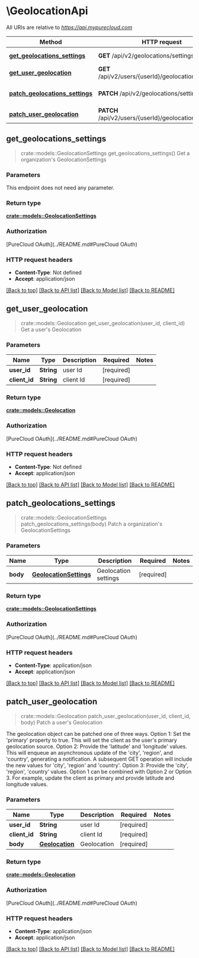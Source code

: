 # \GeolocationApi

All URIs are relative to *https://api.mypurecloud.com*

Method | HTTP request | Description
------------- | ------------- | -------------
[**get_geolocations_settings**](GeolocationApi.md#get_geolocations_settings) | **GET** /api/v2/geolocations/settings | Get a organization's GeolocationSettings
[**get_user_geolocation**](GeolocationApi.md#get_user_geolocation) | **GET** /api/v2/users/{userId}/geolocations/{clientId} | Get a user's Geolocation
[**patch_geolocations_settings**](GeolocationApi.md#patch_geolocations_settings) | **PATCH** /api/v2/geolocations/settings | Patch a organization's GeolocationSettings
[**patch_user_geolocation**](GeolocationApi.md#patch_user_geolocation) | **PATCH** /api/v2/users/{userId}/geolocations/{clientId} | Patch a user's Geolocation



## get_geolocations_settings

> crate::models::GeolocationSettings get_geolocations_settings()
Get a organization's GeolocationSettings

### Parameters

This endpoint does not need any parameter.

### Return type

[**crate::models::GeolocationSettings**](GeolocationSettings.md)

### Authorization

[PureCloud OAuth](../README.md#PureCloud OAuth)

### HTTP request headers

- **Content-Type**: Not defined
- **Accept**: application/json

[[Back to top]](#) [[Back to API list]](../README.md#documentation-for-api-endpoints) [[Back to Model list]](../README.md#documentation-for-models) [[Back to README]](../README.md)


## get_user_geolocation

> crate::models::Geolocation get_user_geolocation(user_id, client_id)
Get a user's Geolocation

### Parameters


Name | Type | Description  | Required | Notes
------------- | ------------- | ------------- | ------------- | -------------
**user_id** | **String** | user Id | [required] |
**client_id** | **String** | client Id | [required] |

### Return type

[**crate::models::Geolocation**](Geolocation.md)

### Authorization

[PureCloud OAuth](../README.md#PureCloud OAuth)

### HTTP request headers

- **Content-Type**: Not defined
- **Accept**: application/json

[[Back to top]](#) [[Back to API list]](../README.md#documentation-for-api-endpoints) [[Back to Model list]](../README.md#documentation-for-models) [[Back to README]](../README.md)


## patch_geolocations_settings

> crate::models::GeolocationSettings patch_geolocations_settings(body)
Patch a organization's GeolocationSettings

### Parameters


Name | Type | Description  | Required | Notes
------------- | ------------- | ------------- | ------------- | -------------
**body** | [**GeolocationSettings**](GeolocationSettings.md) | Geolocation settings | [required] |

### Return type

[**crate::models::GeolocationSettings**](GeolocationSettings.md)

### Authorization

[PureCloud OAuth](../README.md#PureCloud OAuth)

### HTTP request headers

- **Content-Type**: application/json
- **Accept**: application/json

[[Back to top]](#) [[Back to API list]](../README.md#documentation-for-api-endpoints) [[Back to Model list]](../README.md#documentation-for-models) [[Back to README]](../README.md)


## patch_user_geolocation

> crate::models::Geolocation patch_user_geolocation(user_id, client_id, body)
Patch a user's Geolocation

The geolocation object can be patched one of three ways. Option 1: Set the 'primary' property to true. This will set the client as the user's primary geolocation source.  Option 2: Provide the 'latitude' and 'longitude' values.  This will enqueue an asynchronous update of the 'city', 'region', and 'country', generating a notification. A subsequent GET operation will include the new values for 'city', 'region' and 'country'.  Option 3:  Provide the 'city', 'region', 'country' values.  Option 1 can be combined with Option 2 or Option 3.  For example, update the client as primary and provide latitude and longitude values.

### Parameters


Name | Type | Description  | Required | Notes
------------- | ------------- | ------------- | ------------- | -------------
**user_id** | **String** | user Id | [required] |
**client_id** | **String** | client Id | [required] |
**body** | [**Geolocation**](Geolocation.md) | Geolocation | [required] |

### Return type

[**crate::models::Geolocation**](Geolocation.md)

### Authorization

[PureCloud OAuth](../README.md#PureCloud OAuth)

### HTTP request headers

- **Content-Type**: application/json
- **Accept**: application/json

[[Back to top]](#) [[Back to API list]](../README.md#documentation-for-api-endpoints) [[Back to Model list]](../README.md#documentation-for-models) [[Back to README]](../README.md)

